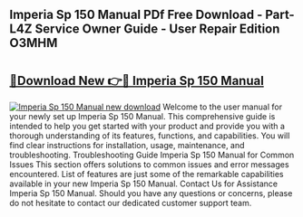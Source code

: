 ## Imperia Sp 150 Manual PDf Free Download - Part-L4Z Service Owner Guide - User Repair Edition O3MHM

# <h2><a href="http://bc28884.oget.top/?id=Imperia+Sp+150+Manual">🔗Download New 👉🔴 Imperia Sp 150 Manual</a></h2>

[![Imperia Sp 150 Manual new download](https://i.imgur.com/5g1atiW.png)](http://bc28884.oget.top/?id=Imperia+Sp+150+Manual)
Welcome to the user manual for your newly set up Imperia Sp 150 Manual. This comprehensive guide is intended to help you get started with your product and provide you with a thorough understanding of its features, functions, and capabilities. You will find clear instructions for installation, usage, maintenance, and troubleshooting. Troubleshooting Guide Imperia Sp 150 Manual for Common Issues This section offers solutions to common issues and error messages encountered. List of features are just some of the remarkable capabilities available in your new Imperia Sp 150 Manual. Contact Us for Assistance Imperia Sp 150 Manual. Should you have any questions or concerns, please do not hesitate to contact our dedicated customer support team.
